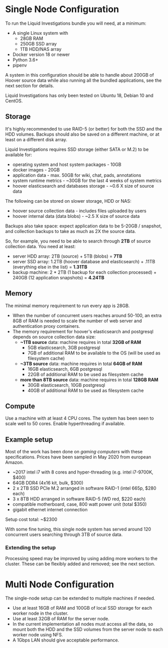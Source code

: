 # Single Node Configuration

To run the Liquid Investigations bundle you will need, at a minimum:

* A single Linux system with
  * 28GB RAM
  * 250GB SSD array
  * 1TB HDD/NAS array
* Docker version 18 or newer
* Python 3.6+
* pipenv

A system in this configuration should be able to handle about 200GB of Hoover source data while also running all the bundled applications, see the next section for details.

Liquid Investigations has only been tested on Ubuntu 18, Debian 10 and CentOS.


## Storage

It's highly recommended to use RAID-5 (or better) for both the SSD and the HDD volumes. Backups should also be saved on a different machine, or at least on a different disk array.

Liquid Investigations requires SSD storage (either SATA or M.2) to be available for:
- operating system and host system packages - 10GB
- docker images - 20GB
- application data - max. 50GB for wiki, chat, pads, annotations
- system runtime metrics - ~30GB for the last 4 weeks of system metrics
- hoover elasticsearch and databases storage - ~0.6 X size of source data 

The following can be stored on slower storage, HDD or NAS:
- hoover source collection data - includes files uploaded by users
- hoover internal data (data blobs) - ~2.5 X size of source data


Backups also take space: expect application data to be 5-20GB / snapshot, and collection backups to take as much as 2X the source data.

So, for example, you need to be able to search through **2TB** of source collection data. You need at least:

- server HDD array: 2TB (source) + 5TB (blobs) = **7TB**
- server SSD array: 1.2TB (hoover database and elasticsearch) + .11TB (everything else in the list) = **1.31TB**
- backup machine: 2 * 2TB (1 backup for each collection processed) + 240GB (12 application snapshots) = **4.24TB**


## Memory

The minimal memory requirement to run every app is 28GB.
- When the number of concurrent users reaches around 50-100, an extra 8GB of RAM is needed to scale the number of web server and authentication proxy containers. 
- The memory requirement for hoover's elasticsearch and postgresql depends on source collection data size:
  - **~1TB source** data: machine requires in total **32GB of RAM**
    - 5GB elasticsearch, 3GB postgresql
    - 7GB of additional RAM to be available to the OS (will be used as filesystem cache)
  - **~3TB source** data: machine requires in total **64GB of RAM**
    - 16GB elasticsearch, 6GB postgresql
    - 22GB of additional RAM to be used as filesystem cache
  - **more than 8TB source** data: machine requires in total **128GB RAM**
    - 30GB elasticsearch, 10GB postgresql
    - 40GB of additional RAM to be used as filesystem cache


## Compute

Use a machine with at least 4 CPU cores. The system has been seen to scale well to 50 cores. Enable hyperthreading if available.


## Example setup

Most of the work has been done on *gaming computers* with these specifications. Prices have been sampled in May 2020 from european Amazon.

- ~2017 intel i7 with 8 cores and hyper-threading (e.g. intel i7-9700K, $400)
- 64GB DDR4 (4x16 kit, bulk, $300)
- 2 x 2TB SSD PCIe M.2 arranged in software RAID-1 (intel 665p, $280 each)
- 3 x 8TB HDD arranged in software RAID-5 (WD red, $220 each)
- compatible motherboard, case, 800 watt power unit (total $350)
- gigabit ethernet internet connection

Setup cost total: ~$2300

With some fine tuning, this single node system has served around 120 concurrent users searching through 3TB of source data.

### Extending the setup

Processing speed may be improved by using adding more workers to the cluster. These can be flexibly added and removed; see the next section.


# Multi Node Configuration

The single-node setup can be extended to multiple machines if needed.

- Use at least 16GB of RAM and 100GB of local SSD storage for each worker node in the cluster.
- Use at least 32GB of RAM for the server node.
- In the current implementation all nodes must access all the data, so mount both the HDD and the SSD volumes from the server node to each worker node using NFS.
- A 1Gbps LAN should give acceptable performance.